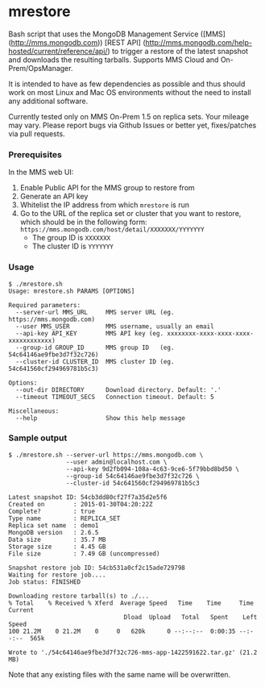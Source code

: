 # mrestore

Bash script that uses the MongoDB Management Service ([MMS]
(http://mms.mongodb.com)) [REST API]
(http://mms.mongodb.com/help-hosted/current/reference/api/) to trigger a
restore of the latest snapshot and downloads the resulting tarballs. Supports
MMS Cloud and On-Prem/OpsManager.

It is intended to have as few dependencies as possible and thus should work on
most Linux and Mac OS environments without the need to install any additional
software.

Currently tested only on MMS On-Prem 1.5 on replica sets. Your mileage may
vary. Please report bugs via Github Issues or better yet, fixes/patches via
pull requests.

### Prerequisites

In the MMS web UI:

  1. Enable Public API for the MMS group to restore from
  2. Generate an API key
  3. Whitelist the IP address from which `mrestore` is run
  4. Go to the URL of the replica set or cluster that you want to restore,
     which should be in the following form:
     `https://mms.mongodb.com/host/detail/XXXXXXX/YYYYYYY`
     - The group ID is `XXXXXXX`
     - The cluster ID is `YYYYYYY`

### Usage

    $ ./mrestore.sh
    Usage: mrestore.sh PARAMS [OPTIONS]

    Required parameters:
      --server-url MMS_URL     MMS server URL (eg. https://mms.mongodb.com)
      --user MMS_USER          MMS username, usually an email
      --api-key API_KEY        MMS API key (eg. xxxxxxxx-xxxx-xxxx-xxxx-xxxxxxxxxxxx)
      --group-id GROUP_ID      MMS group ID   (eg. 54c64146ae9fbe3d7f32c726)
      --cluster-id CLUSTER_ID  MMS cluster ID (eg. 54c641560cf294969781b5c3)

    Options:
      --out-dir DIRECTORY      Download directory. Default: '.'
      --timeout TIMEOUT_SECS   Connection timeout. Default: 5

    Miscellaneous:
      --help                   Show this help message


### Sample output

    $ ./mrestore.sh --server-url https://mms.mongodb.com \
                    --user admin@localhost.com \
                    --api-key 9d2fb094-108a-4c63-9ce6-5f79bbd8bd50 \
                    --group-id 54c64146ae9fbe3d7f32c726 \
                    --cluster-id 54c641560cf294969781b5c3

    Latest snapshot ID: 54cb3dd80cf27f7a35d2e5f6
    Created on        : 2015-01-30T04:20:22Z
    Complete?         : true
    Type name         : REPLICA_SET
    Replica set name  : demo1
    MongoDB version   : 2.6.5
    Data size         : 35.7 MB
    Storage size      : 4.45 GB
    File size         : 7.49 GB (uncompressed)

    Snapshot restore job ID: 54cb531a0cf2c15ade729798
    Waiting for restore job....
    Job status: FINISHED

    Downloading restore tarball(s) to ./...
    % Total    % Received % Xferd  Average Speed   Time    Time     Time  Current
                                    Dload  Upload   Total   Spent    Left  Speed
    100 21.2M    0 21.2M    0     0   620k      0 --:--:--  0:00:35 --:--:--  565k

    Wrote to './54c64146ae9fbe3d7f32c726-mms-app-1422591622.tar.gz' (21.2 MB)

Note that any existing files with the same name will be overwritten.
